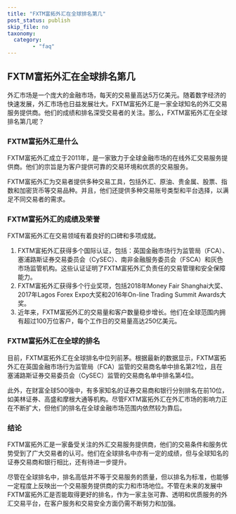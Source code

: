 ```yaml
---
title: "FXTM富拓外汇在全球排名第几"
post_status: publish
skip_file: no
taxonomy:
  category:
        - "faq"
---
```


## FXTM富拓外汇在全球排名第几

外汇市场是一个庞大的金融市场，每天的交易量高达5万亿美元。随着数字经济的快速发展，外汇市场也日益发展壮大。FXTM富拓外汇是一家全球知名的外汇交易服务提供商。他们的成绩和排名深受交易者的关注。那么，FXTM富拓外汇在全球排名第几呢？

### FXTM富拓外汇是什么

FXTM富拓外汇成立于2011年，是一家致力于全球金融市场的在线外汇交易服务提供商。他们的宗旨是为客户提供可靠的交易环境和优质的交易服务。

FXTM富拓外汇为交易者提供多种交易工具，包括外汇、原油、贵金属、股票、指数和加密货币等交易品种。并且，他们还提供多种交易账号类型和平台选择，以满足不同交易者的需求。

### FXTM富拓外汇的成绩及荣誉

FXTM富拓外汇在交易领域有着良好的口碑和多项成就。

1. FXTM富拓外汇获得多个国际认证，包括：英国金融市场行为监管局（FCA）、塞浦路斯证券交易委员会（CySEC）、南非金融服务委员会（FSCA）和灰色市场监管机构。这些认证证明了FXTM富拓外汇负责任的交易管理和安全保障能力。
2. FXTM富拓外汇获得多个行业奖项，包括2018年Money Fair Shanghai大奖、2017年Lagos Forex Expo大奖和2016年On-line Trading Summit Awards大奖。
3. 近年来，FXTM富拓外汇的交易量和客户数量稳步增长。他们在全球范围内拥有超过100万位客户，每个工作日的交易量高达250亿美元。

### FXTM富拓外汇在全球的排名

目前，FXTM富拓外汇在全球排名中位列前茅。根据最新的数据显示，FXTM富拓外汇在英国金融市场行为监管局（FCA）监管的交易商名单中排名第21位，且在塞浦路斯证券交易委员会（CySEC）监管的交易商名单中排名第4位。

此外，在财富全球500强中，有多家知名的证券交易商和银行分别排名在前10位，如美林证券、高盛和摩根大通等机构。尽管FXTM富拓外汇在外汇市场的影响力正在不断扩大，但他们的排名在全球金融市场范围内依然较为靠后。

### 结论

FXTM富拓外汇是一家备受关注的外汇交易服务提供商，他们的交易条件和服务优势受到了广大交易者的认可。他们在全球排名中亦有一定的成绩，但与全球知名的证券交易商和银行相比，还有待进一步提升。

尽管在全球排名中，排名高低并不等于交易服务的质量，但以排名为标准，也能够一定程度上反映出一个交易服务提供商的实力和市场地位。不管在未来的发展中FXTM富拓外汇是否能取得更好的排名，作为一家主张可靠、透明和优质服务的外汇交易平台，在客户服务和交易安全方面仍需不断努力和加强。
